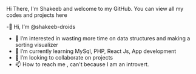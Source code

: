 Hi There, I'm Shakeeb and welcome to my GitHub.
You can view all my codes and projects here




-👋 Hi, I’m @shakeeb-droids
- 👀 I’m interested in wasting more time on data structures and making a sorting visualizer
- 🌱 I’m currently learning MySql, PHP, React Js, App development
- 💞️ I’m looking to collaborate on projects
- 📫 How to reach me , can't because I am an introvert.

<!---
shakeeb-droids/shakeeb-droids is a ✨ special ✨ repository because its `README.md` (this file) appears on your GitHub profile.
You can click the Preview link to take a look at your changes.
--->
